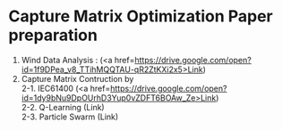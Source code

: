 # Capture Matrix Optimization Paper preparation
1. Wind Data Analysis : (<a href=https://drive.google.com/open?id=1f9DPea_v8_TTihMQQTAU-qR2ZtKXi2x5>Link</a>)  
2. Capture Matrix Contruction by  
  2-1. IEC61400 (<a href=https://drive.google.com/open?id=1dy9bNu9DpOUrhD3Yup0vZDFT6BOAw_Ze>Link</a>)  
  2-2. Q-Learning (Link)  
  2-3. Particle Swarm (Link)  
  
